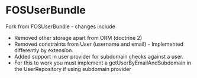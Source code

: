 FOSUserBundle
=============
Fork from FOSUserBundle - changes include

- Removed other storage apart from ORM (doctrine 2)
- Removed constraints from User (username and email) - Implemented differently by extension.
- Added support in user provider for subdomain checks against a user.
- For this to work you must implement a getUserByEmailAndSubdomain in the UserRepository if using subdomain provider
